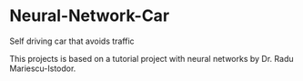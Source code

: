 # Neural-Network-Car
Self driving car that avoids traffic

This projects is based on a tutorial project with neural networks by Dr. Radu Mariescu-Istodor.
